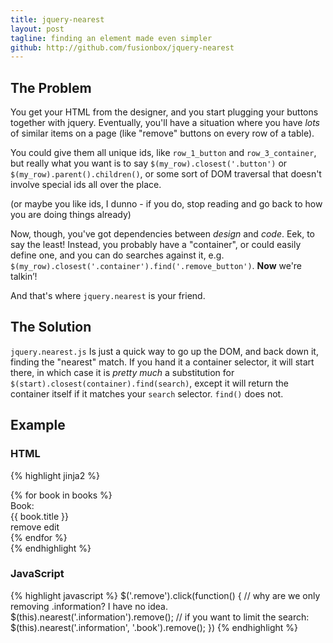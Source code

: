 ```yaml
---
title: jquery-nearest
layout: post
tagline: finding an element made even simpler
github: http://github.com/fusionbox/jquery-nearest
---
```

## The Problem

You get your HTML from the designer, and you start plugging your buttons
together with jquery.  Eventually, you'll have a situation where you have *lots*
of similar items on a page (like "remove" buttons on every row of a table).

You could give them all unique ids, like `row_1_button` and `row_3_container`,
but really what you want is to say `$(my_row).closest('.button')` or
`$(my_row).parent().children()`, or some sort of DOM traversal that doesn't involve
special ids all over the place.

(or maybe you like ids, I dunno - if you do, stop reading and go back to how you
are doing things already)

Now, though, you've got dependencies between *design* and *code*.  Eek, to say the least!
Instead, you probably have a "container", or could easily define one, and you can do
searches against it, e.g. `$(my_row).closest('.container').find('.remove_button')`.  **Now**
we're talkin’!

And that's where `jquery.nearest` is your friend.

## The Solution

`jquery.nearest.js` Is just a quick way to go up the DOM, and back down it, finding the "nearest"
match.  If you hand it a container selector, it will start there, in which case it is *pretty much*
a substitution for `$(start).closest(container).find(search)`, except it will return the container
itself if it matches your `search` selector.  `find()` does not.

## Example

### HTML

{% highlight jinja2 %}
<div class="container">
{% for book in books %}
  <div class="book">
    <span class="label">Book:</span>
    <div class="information">
      <span class="title">{{ book.title }}</span>
    </div>
    <div class="actions">
      <span class="remove">remove</span>
      <span class="edit">edit</span>
    </div>
  </div>
{% endfor %}
</div>
{% endhighlight %}

### JavaScript

{% highlight javascript %}
$('.remove').click(function()
{
  // why are we only removing .information?  I have no idea.
  $(this).nearest('.information').remove();
  // if you want to limit the search:
  $(this).nearest('.information', '.book').remove();
})
{% endhighlight %}
